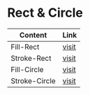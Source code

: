 # Rect & Circle

| Content       | Link                     |
|---------------|--------------------------|
| Fill-Rect     | [visit](./fill-rect)     |
| Stroke-Rect   | [visit](./stroke-rect)   |
| Fill-Circle   | [visit](./fill-circle)   |
| Stroke-Circle | [visit](./stroke-circle) |
